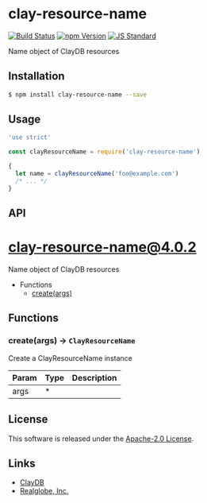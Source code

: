 clay-resource-name
==========

<!---
This file is generated by ape-tmpl. Do not update manually.
--->

<!-- Badge Start -->
<a name="badges"></a>

[![Build Status][bd_travis_shield_url]][bd_travis_url]
[![npm Version][bd_npm_shield_url]][bd_npm_url]
[![JS Standard][bd_standard_shield_url]][bd_standard_url]

[bd_repo_url]: https://github.com/realglobe-Inc/clay-resource-name
[bd_travis_url]: http://travis-ci.org/realglobe-Inc/clay-resource-name
[bd_travis_shield_url]: http://img.shields.io/travis/realglobe-Inc/clay-resource-name.svg?style=flat
[bd_travis_com_url]: http://travis-ci.com/realglobe-Inc/clay-resource-name
[bd_travis_com_shield_url]: https://api.travis-ci.com/realglobe-Inc/clay-resource-name.svg?token=
[bd_license_url]: https://github.com/realglobe-Inc/clay-resource-name/blob/master/LICENSE
[bd_codeclimate_url]: http://codeclimate.com/github/realglobe-Inc/clay-resource-name
[bd_codeclimate_shield_url]: http://img.shields.io/codeclimate/github/realglobe-Inc/clay-resource-name.svg?style=flat
[bd_codeclimate_coverage_shield_url]: http://img.shields.io/codeclimate/coverage/github/realglobe-Inc/clay-resource-name.svg?style=flat
[bd_gemnasium_url]: https://gemnasium.com/realglobe-Inc/clay-resource-name
[bd_gemnasium_shield_url]: https://gemnasium.com/realglobe-Inc/clay-resource-name.svg
[bd_npm_url]: http://www.npmjs.org/package/clay-resource-name
[bd_npm_shield_url]: http://img.shields.io/npm/v/clay-resource-name.svg?style=flat
[bd_standard_url]: http://standardjs.com/
[bd_standard_shield_url]: https://img.shields.io/badge/code%20style-standard-brightgreen.svg

<!-- Badge End -->


<!-- Description Start -->
<a name="description"></a>

Name object of ClayDB resources

<!-- Description End -->


<!-- Overview Start -->
<a name="overview"></a>



<!-- Overview End -->


<!-- Sections Start -->
<a name="sections"></a>

<!-- Section from "doc/guides/01.Installation.md.hbs" Start -->

<a name="section-doc-guides-01-installation-md"></a>

Installation
-----

```bash
$ npm install clay-resource-name --save
```


<!-- Section from "doc/guides/01.Installation.md.hbs" End -->

<!-- Section from "doc/guides/02.Usage.md.hbs" Start -->

<a name="section-doc-guides-02-usage-md"></a>

Usage
---------

```javascript
'use strict'

const clayResourceName = require('clay-resource-name')

{
  let name = clayResourceName('foo@example.com')
  /* ... */
}

```


<!-- Section from "doc/guides/02.Usage.md.hbs" End -->

<!-- Section from "doc/guides/03.API.md.hbs" Start -->

<a name="section-doc-guides-03-a-p-i-md"></a>

API
---------

# clay-resource-name@4.0.2

Name object of ClayDB resources

+ Functions
  + [create(args)](#clay-resource-name-function-create)

## Functions

<a class='md-heading-link' name="clay-resource-name-function-create" ></a>

### create(args) -> `ClayResourceName`

Create a ClayResourceName instance

| Param | Type | Description |
| ----- | --- | -------- |
| args | * |  |








<!-- Section from "doc/guides/03.API.md.hbs" End -->


<!-- Sections Start -->


<!-- LICENSE Start -->
<a name="license"></a>

License
-------
This software is released under the [Apache-2.0 License](https://github.com/realglobe-Inc/clay-resource-name/blob/master/LICENSE).

<!-- LICENSE End -->


<!-- Links Start -->
<a name="links"></a>

Links
------

+ [ClayDB][clay_d_b_url]
+ [Realglobe, Inc.][realglobe,_inc__url]

[clay_d_b_url]: https://github.com/realglobe-Inc/claydb
[realglobe,_inc__url]: http://realglobe.jp

<!-- Links End -->
